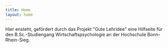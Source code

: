 ```yaml
---
title: Home
layout: home
---
```


Hier ensteht, gefördert durch das Projekt "Gute Lehridee" eine Hilfseite für den B.Sc.-Studiengang Wirtschaftspsychologie an der Hochschule Bonn-Rhein-Sieg.
